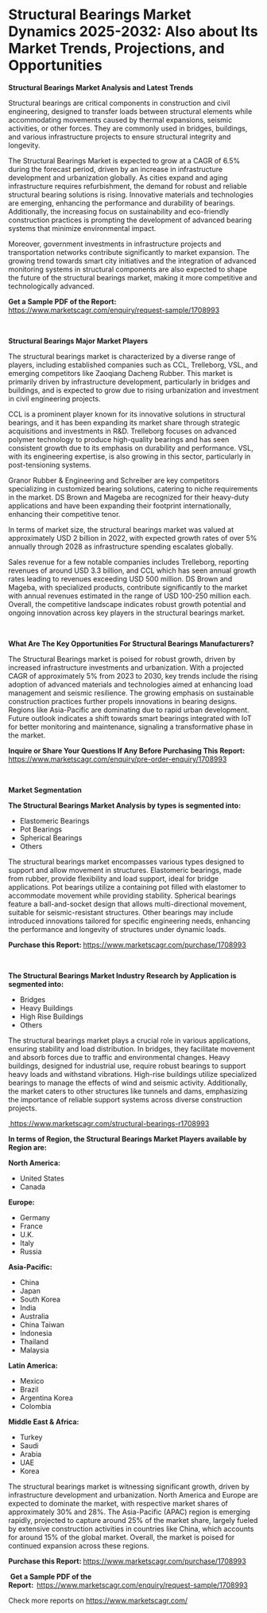 <p><h1>Structural Bearings Market Dynamics 2025-2032: Also about Its Market Trends, Projections, and Opportunities</h1></p><p><strong>Structural Bearings Market Analysis and Latest Trends</strong></p>
<p><p>Structural bearings are critical components in construction and civil engineering, designed to transfer loads between structural elements while accommodating movements caused by thermal expansions, seismic activities, or other forces. They are commonly used in bridges, buildings, and various infrastructure projects to ensure structural integrity and longevity.</p><p>The Structural Bearings Market is expected to grow at a CAGR of 6.5% during the forecast period, driven by an increase in infrastructure development and urbanization globally. As cities expand and aging infrastructure requires refurbishment, the demand for robust and reliable structural bearing solutions is rising. Innovative materials and technologies are emerging, enhancing the performance and durability of bearings. Additionally, the increasing focus on sustainability and eco-friendly construction practices is prompting the development of advanced bearing systems that minimize environmental impact. </p><p>Moreover, government investments in infrastructure projects and transportation networks contribute significantly to market expansion. The growing trend towards smart city initiatives and the integration of advanced monitoring systems in structural components are also expected to shape the future of the structural bearings market, making it more competitive and technologically advanced.</p></p>
<p><strong>Get a Sample PDF of the Report:&nbsp;</strong> <a href="https://www.marketscagr.com/enquiry/request-sample/1708993?utm_campaign=2239&utm_medium=2&utm_source=Github&utm_content=ia&utm_term=19022025&utm_id=structural-bearings">https://www.marketscagr.com/enquiry/request-sample/1708993</a></p>
<p>&nbsp;</p>
<p><strong>Structural Bearings Major Market Players</strong></p>
<p><p>The structural bearings market is characterized by a diverse range of players, including established companies such as CCL, Trelleborg, VSL, and emerging competitors like Zaoqiang Dacheng Rubber. This market is primarily driven by infrastructure development, particularly in bridges and buildings, and is expected to grow due to rising urbanization and investment in civil engineering projects.</p><p>CCL is a prominent player known for its innovative solutions in structural bearings, and it has been expanding its market share through strategic acquisitions and investments in R&D. Trelleborg focuses on advanced polymer technology to produce high-quality bearings and has seen consistent growth due to its emphasis on durability and performance. VSL, with its engineering expertise, is also growing in this sector, particularly in post-tensioning systems.</p><p>Granor Rubber & Engineering and Schreiber are key competitors specializing in customized bearing solutions, catering to niche requirements in the market. DS Brown and Mageba are recognized for their heavy-duty applications and have been expanding their footprint internationally, enhancing their competitive tenor.</p><p>In terms of market size, the structural bearings market was valued at approximately USD 2 billion in 2022, with expected growth rates of over 5% annually through 2028 as infrastructure spending escalates globally. </p><p>Sales revenue for a few notable companies includes Trelleborg, reporting revenues of around USD 3.3 billion, and CCL which has seen annual growth rates leading to revenues exceeding USD 500 million. DS Brown and Mageba, with specialized products, contribute significantly to the market with annual revenues estimated in the range of USD 100-250 million each. Overall, the competitive landscape indicates robust growth potential and ongoing innovation across key players in the structural bearings market.</p></p>
<p>&nbsp;</p>
<p><strong>What Are The Key Opportunities For Structural Bearings Manufacturers?</strong></p>
<p><p>The Structural Bearings market is poised for robust growth, driven by increased infrastructure investments and urbanization. With a projected CAGR of approximately 5% from 2023 to 2030, key trends include the rising adoption of advanced materials and technologies aimed at enhancing load management and seismic resilience. The growing emphasis on sustainable construction practices further propels innovations in bearing designs. Regions like Asia-Pacific are dominating due to rapid urban development. Future outlook indicates a shift towards smart bearings integrated with IoT for better monitoring and maintenance, signaling a transformative phase in the market.</p></p>
<p><strong>Inquire or Share Your Questions If Any Before Purchasing This Report:</strong> <a href="https://www.marketscagr.com/enquiry/pre-order-enquiry/1708993?utm_campaign=2239&utm_medium=2&utm_source=Github&utm_content=ia&utm_term=19022025&utm_id=structural-bearings">https://www.marketscagr.com/enquiry/pre-order-enquiry/1708993</a></p>
<p>&nbsp;</p>
<p><strong>Market Segmentation</strong></p>
<p><strong>The Structural Bearings Market Analysis by types is segmented into:</strong></p>
<p><ul><li>Elastomeric Bearings</li><li>Pot Bearings</li><li>Spherical Bearings</li><li>Others</li></ul></p>
<p><p>The structural bearings market encompasses various types designed to support and allow movement in structures. Elastomeric bearings, made from rubber, provide flexibility and load support, ideal for bridge applications. Pot bearings utilize a containing pot filled with elastomer to accommodate movement while providing stability. Spherical bearings feature a ball-and-socket design that allows multi-directional movement, suitable for seismic-resistant structures. Other bearings may include introduced innovations tailored for specific engineering needs, enhancing the performance and longevity of structures under dynamic loads.</p></p>
<p><strong>Purchase this Report:&nbsp;</strong><a href="https://www.marketscagr.com/purchase/1708993?utm_campaign=2239&utm_medium=2&utm_source=Github&utm_content=ia&utm_term=19022025&utm_id=structural-bearings">https://www.marketscagr.com/purchase/1708993</a></p>
<p>&nbsp;</p>
<p><strong>The Structural Bearings Market Industry Research by Application is segmented into:</strong></p>
<p><ul><li>Bridges</li><li>Heavy Buildings</li><li>High Rise Buildings</li><li>Others</li></ul></p>
<p><p>The structural bearings market plays a crucial role in various applications, ensuring stability and load distribution. In bridges, they facilitate movement and absorb forces due to traffic and environmental changes. Heavy buildings, designed for industrial use, require robust bearings to support heavy loads and withstand vibrations. High-rise buildings utilize specialized bearings to manage the effects of wind and seismic activity. Additionally, the market caters to other structures like tunnels and dams, emphasizing the importance of reliable support systems across diverse construction projects.</p></p>
<p><a href="https://www.marketscagr.com/structural-bearings-r1708993?utm_campaign=2239&utm_medium=2&utm_source=Github&utm_content=ia&utm_term=19022025&utm_id=structural-bearings">&nbsp;https://www.marketscagr.com/structural-bearings-r1708993</a></p>
<p><strong>In terms of Region, the Structural Bearings Market Players available by Region are:</strong></p>
<p>
    <p> <strong> North America: </strong>
        <ul>
            <li>United States</li>
            <li>Canada</li>
        </ul>
        </p> 
    <p> <strong> Europe: </strong>
        <ul>
            <li>Germany</li>
            <li>France</li>
            <li>U.K.</li>
            <li>Italy</li>
            <li>Russia</li>
        </ul>
        </p> 
    <p> <strong> Asia-Pacific: </strong>
        <ul>
            <li>China</li>
            <li>Japan</li>
            <li>South Korea</li>
            <li>India</li>
            <li>Australia</li>
            <li>China Taiwan</li>
            <li>Indonesia</li>
            <li>Thailand</li>
            <li>Malaysia</li>
        </ul>
        </p> 
    <p> <strong> Latin America: </strong>
        <ul>
            <li>Mexico</li>
            <li>Brazil</li>
            <li>Argentina Korea</li>
            <li>Colombia</li>
        </ul>
        </p> 
    <p> <strong> Middle East & Africa: </strong>
        <ul>
            <li>Turkey</li>
            <li>Saudi</li>
            <li>Arabia</li>
            <li>UAE</li>
            <li>Korea</li>
        </ul>
    </p>
    </p>
<p><p>The structural bearings market is witnessing significant growth, driven by infrastructure development and urbanization. North America and Europe are expected to dominate the market, with respective market shares of approximately 30% and 28%. The Asia-Pacific (APAC) region is emerging rapidly, projected to capture around 25% of the market share, largely fueled by extensive construction activities in countries like China, which accounts for around 15% of the global market. Overall, the market is poised for continued expansion across these regions.</p></p>
<p><strong>Purchase this Report: </strong><a href="https://www.marketscagr.com/purchase/1708993?utm_campaign=2239&utm_medium=2&utm_source=Github&utm_content=ia&utm_term=19022025&utm_id=structural-bearings">https://www.marketscagr.com/purchase/1708993</a></p>
<p>&nbsp;<strong>Get a Sample PDF of the Report:&nbsp;&nbsp;</strong><a href="https://www.marketscagr.com/enquiry/request-sample/1708993?utm_campaign=2239&utm_medium=2&utm_source=Github&utm_content=ia&utm_term=19022025&utm_id=structural-bearings">https://www.marketscagr.com/enquiry/request-sample/1708993</a></p>
<p><strong></strong></p>
<p>Check more reports on <a href="https://www.marketscagr.com/?utm_campaign=2239&utm_medium=2&utm_source=Github&utm_content=ia&utm_term=19022025&utm_id=structural-bearings">https://www.marketscagr.com/</a></p>